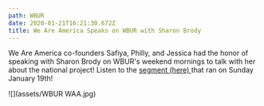 ```yaml
---
path: WBUR
date: 2020-01-21T16:21:30.672Z
title: We Are America Speaks on WBUR with Sharon Brody
---
```

We Are America co-founders Safiya, Philly, and Jessica had the honor of speaking with Sharon Brody on WBUR's weekend mornings to talk with her about the national project! Listen to the [segment (here) ](https://www.wbur.org/edify/2020/01/19/we-are-america-lowell-diversity-identity)that ran on Sunday January 19th! 

![](assets/WBUR WAA.jpg)
